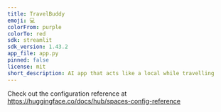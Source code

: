 ```yaml
---
title: TravelBuddy
emoji: 💻
colorFrom: purple
colorTo: red
sdk: streamlit
sdk_version: 1.43.2
app_file: app.py
pinned: false
license: mit
short_description: AI app that acts like a local while travelling
---
```


Check out the configuration reference at https://huggingface.co/docs/hub/spaces-config-reference
